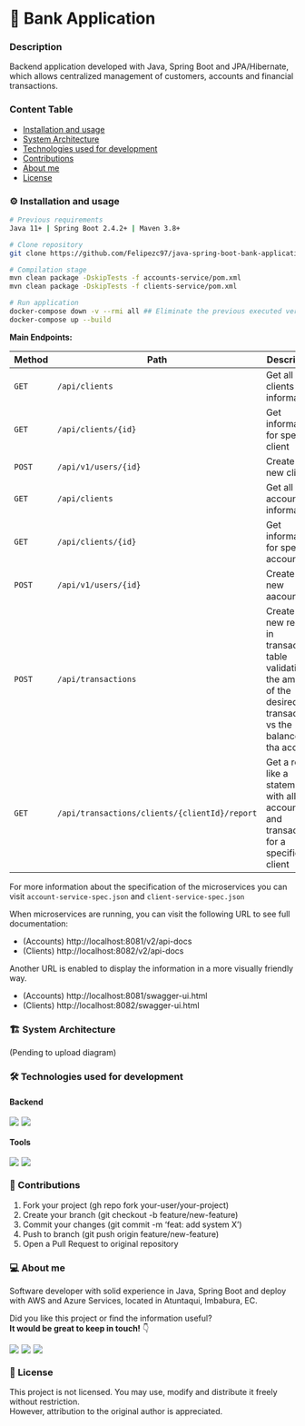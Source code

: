 # 🏦 Bank Application

### Description
Backend application developed with Java, Spring Boot and JPA/Hibernate, which allows centralized management of customers, accounts and financial transactions.

### Content Table
- [Installation and usage](#-installation-and-usage)
- [System Architecture](#-system-architecture)
- [Technologies used for development](#-technologies-used-for-development)
- [Contributions](#-contributions)
- [About me](#-about-me)
- [License](#-license)

### ⚙ Installation and usage
```bash
# Previous requirements
Java 11+ | Spring Boot 2.4.2+ | Maven 3.8+

# Clone repository
git clone https://github.com/Felipezc97/java-spring-boot-bank-application.git

# Compilation stage
mvn clean package -DskipTests -f accounts-service/pom.xml
mvn clean package -DskipTests -f clients-service/pom.xml

# Run application
docker-compose down -v --rmi all ## Eliminate the previous executed versions
docker-compose up --build
```

**Main Endpoints:**

| Method | Path                                              | Description                                                                                                              |
|--------|---------------------------------------------------|--------------------------------------------------------------------------------------------------------------------------|
| `GET`  | `/api/clients`                                    | Get all clients information                                                                                              |
| `GET`  | `/api/clients/{id}`                               | Get information for specific client                                                                                      |
| `POST` | `/api/v1/users/{id}`                              | Create a new client                                                                                                      |
| `GET`  | `/api/clients`                                    | Get all accounts information                                                                                             |
| `GET`  | `/api/clients/{id}`                               | Get information for specific account                                                                                     |
| `POST` | `/api/v1/users/{id}`                              | Create a new aacount                                                                                                     |
| `POST` | `/api/transactions`                               | Create a new record in transactions table validating the amount of the desired transaction vs the balance of tha account |
| `GET`  | `/api/transactions/clients/{clientId}/report`     | Get a report like a statement with all accounts and transactions for a specific client|

For more information about the specification of the microservices you can visit `account-service-spec.json` and `client-service-spec.json`

When microservices are running, you can visit the following URL to see full documentation:
- (Accounts) http://localhost:8081/v2/api-docs
- (Clients) http://localhost:8082/v2/api-docs

Another URL is enabled to display the information in a more visually friendly way.
- (Accounts) http://localhost:8081/swagger-ui.html
- (Clients) http://localhost:8082/swagger-ui.html

### 🏗 System Architecture
(Pending to upload diagram)

### 🛠 Technologies used for development
<h4>Backend</h4>
<div style="display: flex; gap: 5px;">
    <img src="https://img.shields.io/badge/Java-11-ED8B00?logo=openjdk&logoColor=white" />
    <img src="https://img.shields.io/badge/Spring_Boot-2.4.2-6DB33F?logo=springboot&logoColor=white" />
</div>
<h4>Tools</h4>
<div style="display: flex; gap: 5px;">
  <img src="https://img.shields.io/badge/IntelliJ_IDEA-2024.3-000000?logo=intellijidea" />
  <img src="https://img.shields.io/badge/Git-2.41.0-F05032?logo=git&logoColor=white" />
</div>

### 🤝 Contributions
1. Fork your project (gh repo fork your-user/your-project)
2. Create your branch (git checkout -b feature/new-feature)
3. Commit your changes (git commit -m ‘feat: add system X’)
4. Push to branch (git push origin feature/new-feature)
5. Open a Pull Request to original repository

### 💻 About me
Software developer with solid experience in Java, Spring Boot and deploy with AWS and Azure Services, located in Atuntaqui, Imbabura, EC.

Did you like this project or find the information useful?  
**It would be great to keep in touch!** 👇

<div style="display: flex; gap: 5px;">
<a href="https://linkedin.com/in/felipezc97">
  <img src="https://img.shields.io/badge/LinkedIn-0077B5?style=for-the-badge&logo=linkedin&logoColor=white" />
</a>
<a href="https://x.com/felipezc97">
  <img src="https://img.shields.io/badge/Twitter-1DA1F2?style=for-the-badge&logo=linkedin&logoColor=white" />
</a>
<a href="https://www.youtube.com/@felipezc97">
  <img src="https://img.shields.io/badge/Youtube-c4302b?style=for-the-badge&logo=linkedin&logoColor=white" />
</a>
</div>

### 📜 License
This project is not licensed. You may use, modify and distribute it freely without restriction.  
However, attribution to the original author is appreciated.
